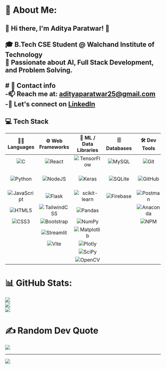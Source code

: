 # 💫 About Me:
## 👋 Hi there, I'm Aditya Paratwar! 🚀<br><br>🎓 B.Tech CSE Student @ Walchand Institute of Technology  <br>🧠 Passionate about AI, Full Stack Development, and Problem Solving.  <br><br># 🌱 Contact info<br>-📫 Reach me at: [adityaparatwar25@gmail.com](mailto:adityaparatwar25@gmail.com)<br>-📱 Let's connect on [LinkedIn](https://www.linkedin.com/in/aditya-paratwar-687679259/)<br>

## 💻 Tech Stack 

| 🧑‍💻 **Languages** | ⚙️ **Web Frameworks** | 🧠 **ML / Data Libraries** | 🗄️ **Databases** | 🛠️ **Dev Tools** | 🎨 **UI/Design** | 🌐 **Servers** |
|:------------------:|:---------------------:|:--------------------------:|:----------------:|:----------------:|:----------------:|:--------------:|
| ![C](https://img.shields.io/badge/c-%2300599C.svg?style=for-the-badge&logo=c&logoColor=white) | ![React](https://img.shields.io/badge/react-%2320232a.svg?style=for-the-badge&logo=react&logoColor=%2361DAFB) | ![TensorFlow](https://img.shields.io/badge/TensorFlow-%23FF6F00.svg?style=for-the-badge&logo=TensorFlow&logoColor=white) | ![MySQL](https://img.shields.io/badge/mysql-4479A1.svg?style=for-the-badge&logo=mysql&logoColor=white) | ![Git](https://img.shields.io/badge/git-%23F05033.svg?style=for-the-badge&logo=git&logoColor=white) | ![Figma](https://img.shields.io/badge/figma-%23F24E1E.svg?style=for-the-badge&logo=figma&logoColor=white) | ![Apache](https://img.shields.io/badge/apache-%23D42029.svg?style=for-the-badge&logo=apache&logoColor=white) |
| ![Python](https://img.shields.io/badge/python-3670A0?style=for-the-badge&logo=python&logoColor=ffdd54) | ![NodeJS](https://img.shields.io/badge/node.js-6DA55F?style=for-the-badge&logo=node.js&logoColor=white) | ![Keras](https://img.shields.io/badge/Keras-%23D00000.svg?style=for-the-badge&logo=Keras&logoColor=white) | ![SQLite](https://img.shields.io/badge/sqlite-%2307405e.svg?style=for-the-badge&logo=sqlite&logoColor=white) | ![GitHub](https://img.shields.io/badge/github-%23121011.svg?style=for-the-badge&logo=github&logoColor=white) | ![Framer](https://img.shields.io/badge/Framer-black?style=for-the-badge&logo=framer&logoColor=blue) | ![Apache Tomcat](https://img.shields.io/badge/apache%20tomcat-%23F8DC75.svg?style=for-the-badge&logo=apache-tomcat&logoColor=black) |
| ![JavaScript](https://img.shields.io/badge/javascript-%23323330.svg?style=for-the-badge&logo=javascript&logoColor=%23F7DF1E) | ![Flask](https://img.shields.io/badge/flask-%23000.svg?style=for-the-badge&logo=flask&logoColor=white) | ![scikit-learn](https://img.shields.io/badge/scikit--learn-%23F7931E.svg?style=for-the-badge&logo=scikit-learn&logoColor=white) | ![Firebase](https://img.shields.io/badge/firebase-a08021?style=for-the-badge&logo=firebase&logoColor=ffcd34) | ![Postman](https://img.shields.io/badge/Postman-FF6C37?style=for-the-badge&logo=postman&logoColor=white) | ![Adobe](https://img.shields.io/badge/adobe-%23FF0000.svg?style=for-the-badge&logo=adobe&logoColor=white) | |
| ![HTML5](https://img.shields.io/badge/html5-%23E34F26.svg?style=for-the-badge&logo=html5&logoColor=white) | ![TailwindCSS](https://img.shields.io/badge/tailwindcss-%2338B2AC.svg?style=for-the-badge&logo=tailwind-css&logoColor=white) | ![Pandas](https://img.shields.io/badge/pandas-%23150458.svg?style=for-the-badge&logo=pandas&logoColor=white) | | ![Anaconda](https://img.shields.io/badge/Anaconda-%2344A833.svg?style=for-the-badge&logo=anaconda&logoColor=white) | | |
| ![CSS3](https://img.shields.io/badge/css3-%231572B6.svg?style=for-the-badge&logo=css3&logoColor=white) | ![Bootstrap](https://img.shields.io/badge/bootstrap-%238511FA.svg?style=for-the-badge&logo=bootstrap&logoColor=white) | ![NumPy](https://img.shields.io/badge/numpy-%23013243.svg?style=for-the-badge&logo=numpy&logoColor=white) | | ![NPM](https://img.shields.io/badge/NPM-%23CB3837.svg?style=for-the-badge&logo=npm&logoColor=white) | | |
| | ![Streamlit](https://img.shields.io/badge/Streamlit-%23FE4B4B.svg?style=for-the-badge&logo=streamlit&logoColor=white) | ![Matplotlib](https://img.shields.io/badge/Matplotlib-%23ffffff.svg?style=for-the-badge&logo=Matplotlib&logoColor=black) | | | | |
| | ![Vite](https://img.shields.io/badge/vite-%23646CFF.svg?style=for-the-badge&logo=vite&logoColor=white) | ![Plotly](https://img.shields.io/badge/Plotly-%233F4F75.svg?style=for-the-badge&logo=plotly&logoColor=white) | | | | |
| | | ![SciPy](https://img.shields.io/badge/SciPy-%230C55A5.svg?style=for-the-badge&logo=scipy&logoColor=white) | | | | |
| | | ![OpenCV](https://img.shields.io/badge/OpenCV-%23white.svg?style=for-the-badge&logo=opencv&logoColor=blue) | | | | |


# 📊 GitHub Stats:
![](https://github-readme-stats.vercel.app/api?username=AdityaParatwar&theme=merko&hide_border=false&include_all_commits=false&count_private=false)<br/>
![](https://nirzak-streak-stats.vercel.app/?user=AdityaParatwar&theme=merko&hide_border=false)<br/>
![](https://github-readme-stats.vercel.app/api/top-langs/?username=AdityaParatwar&theme=merko&hide_border=false&include_all_commits=false&count_private=false&layout=compact)

# ✍️ Random Dev Quote
![](https://quotes-github-readme.vercel.app/api?type=horizontal&theme=radical)

---
[![](https://visitcount.itsvg.in/api?id=AdityaParatwar&icon=6&color=11)](https://visitcount.itsvg.in)

<!-- Proudly created with GPRM ( https://gprm.itsvg.in ) -->
